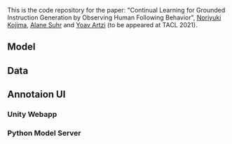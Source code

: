 This is the code repository for the paper: "Continual Learning for Grounded Instruction Generation by Observing Human Following Behavior", [Noriyuki Kojima](https://kojimano.github.io/), [Alane Suhr](http://alanesuhr.com/) and [Yoav Artzi](https://yoavartzi.com/) (to be appeared at TACL 2021).
 
 

## Model

## Data

## Annotaion UI
### Unity Webapp
### Python Model Server

